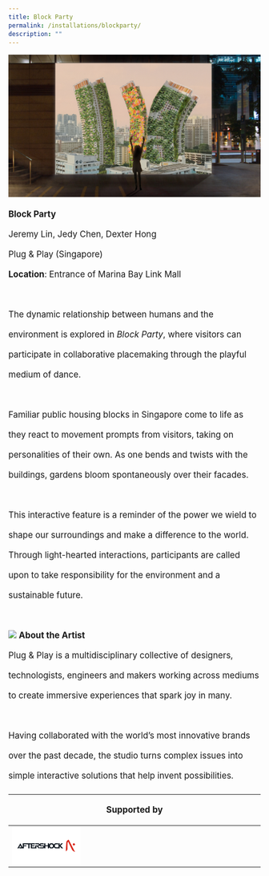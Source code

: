 ```yaml
---
title: Block Party
permalink: /installations/blockparty/
description: ""
---
```

<p style="font-size:17px; line-height:40px"> 
<img src="/images/Installations/block%20party.jpg">
	<b>Block Party</b><br>
Jeremy Lin, Jedy Chen, Dexter Hong&nbsp;<br>
Plug &amp; Play (Singapore)&nbsp;
<br>
	<b>Location</b>: Entrance of Marina Bay Link Mall <br><br>
The dynamic relationship between humans and the environment is explored in <i>Block Party</i>, where visitors can participate in collaborative placemaking through the playful medium of dance.&nbsp;
<br><br>
Familiar public housing blocks in Singapore come to life as they react to movement prompts from visitors, taking on personalities of their own. As one bends and twists with the buildings, gardens bloom spontaneously over their facades.&nbsp;
<br><br>
This interactive feature is a reminder of the power we wield to shape our surroundings and make a difference to the world. Through light-hearted interactions, participants are called upon to take responsibility for the environment and a sustainable future.
<br><br>
<img src="/images/Installations/plug_play_profile_landscape_ilsg23%20-%20jeremy%20lin(1)-min.png">
<b>About the Artist</b>
<br>
Plug &amp; Play is a multidisciplinary collective of designers, technologists, engineers and makers working across mediums to create immersive experiences that spark joy in many. &nbsp;
<br><br>
Having collaborated with the world’s most innovative brands over the past decade, the studio turns complex issues into simple interactive solutions that help invent possibilities.
<br>
<table style="width:100%">
	<thead><tr><th colspan="4"><p style="font-size: 17px; line-height: 20px">Supported by</p></th>
		</tr></thead>
	<tbody><tr><td style="width:30%"><a href="https://www.aftershockpc.com/" target="_blank"><img src="/images/About/Sponsor%20Acknowledgement/aftershock_%20resized%20web%20version.png" align="left"></a></td><td style="width:70%"></td></tr>
	</tbody>
</table>
</p>